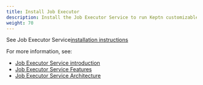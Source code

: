 ```yaml
---
title: Install Job Executor 
description: Install the Job Executor Service to run Keptn customizable tasks as Kubernetes jobs
weight: 70
---
```


See Job Executor Service[installation instructions](https://github.com/keptn-contrib/job-executor-service/blob/main/docs/INSTALL.md)

For more information, see:

* [Job Executor Service introduction](https://github.com/keptn-contrib/job-executor-service)
* [Job Executor Service Features](https://github.com/keptn-contrib/job-executor-service/blob/main/docs/FEATURES.md)
* [Job Executor Service Architecture](https://github.com/keptn-contrib/job-executor-service/blob/main/docs/ARCHITECTURE.md)
